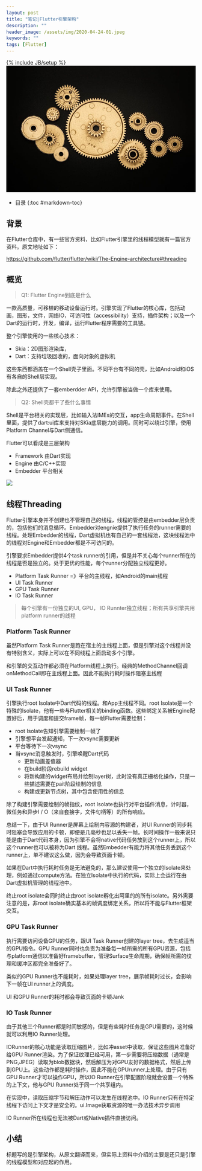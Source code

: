 ```yaml
---
layout: post
title: "笔记|Flutter引擎架构"
description: ""
header_image: /assets/img/2020-04-24-01.jpeg
keywords: ""
tags: [Flutter]
---
```

{% include JB/setup %}
![img](/assets/img/2020-04-24-01.jpeg)

* 目录
{:toc #markdown-toc}

## 背景

在Flutter仓库中，有一些官方资料，比如Flutter引擎里的线程模型就有一篇官方资料。原文地址如下：

https://github.com/flutter/flutter/wiki/The-Engine-architecture#threading


## 概览

> Q1: Flutter Engine到底是什么

一款高质量，可移植的移动设备运行时。引擎实现了Flutter的核心库，包括动画，图形，文件，网络IO，可访问性（accessibility）支持，插件架构；以及一个Dart的运行时，开发，编译，运行Flutter程序需要的工具链。

整个引擎使用的一些核心技术：

* Skia：2D图形渲染库，
* Dart：支持垃圾回收的，面向对象的虚拟机

这些东西都涵盖在一个Shell壳子里面。不同平台有不同的壳，比如Android和iOS有各自的Shell层实现。

除此之外还提供了一套emberdder API，允许引擎被当做一个库来使用。

> Q2: Shell壳都干了些什么事情

Shell是平台相关的实现层，比如输入法IMEs的交互，app生命周期事件。在Shell里面，提供了dart:ui库来支持对SKia底层能力的调用。同时可以绕过引擎，使用Platform Channel与Dart侧通信。

Flutter可以看成是三层架构

* Framework 由Dart实现
* Engine 由C/C++实现
* Embedder 平台相关

![](https://raw.githubusercontent.com/flutter/engine/master/docs/flutter_overview.svg?sanitize=true)

## 线程Threading

Flutter引擎本身并不创建也不管理自己的线程，线程的管控是由embedder层负责的，包括他们的消息循环。Embedder对engnie提供了执行任务的runner需要的线程。处理Embedder的线程，Dart虚拟机也有自己的一套线程池，这块线程池中的线程对Engine和Embedder都是不可访问的。

引擎要求Embedder提供4个task runner的引用，但是并不关心每个runner所在的线程是否是独立的。处于更优的性能，每个runner分配独立线程更好。

* Platform Task Runner =》平台的主线程，如Android的main线程
* UI Task Runner
* GPU Task Runner
* IO Task Runner

> 每个引擎有一份独立的UI, GPU， IO Runnter独立线程；所有共享引擎共用platform runner的线程

### Platform Task Runner

虽然Platform Task Runner是跑在宿主的主线程上面，但是引擎对这个线程并没有特别含义，实际上可以在不同线程上面启动多个引擎。

和引擎的交互动作都必须在Platform线程上执行。经典的MethodChannel回调onMethodCall即在主线程上面。因此不能执行耗时操作阻塞主线程



### UI Task Runner

引擎执行root Isolate中Dart代码的线程。和App主线程不同。root Isolate是一个特殊的Isolate，他有一些与Flutter相关的binding函数。这些绑定关系被Engine配置好后，用于调度和提交frame帧，每一帧Flutter需要绘制：

* root Isolate告知引擎需要绘制一帧了
* 引擎想平台发起通知，下一次vsync需要更新
* 平台等待下一次vsync
* 当vsync消息触发时，引擎唤醒Dart代码
  * 更新动画差值器
  * 在build阶段rebuild widget
  * 将新构建的widget布局并绘制layer树，此时没有真正栅格化操作，只是一些描述需要在pait阶段绘制的信息
  * 构建或更新节点树，其中包含使用性的信息

除了构建引擎需要绘制的帧指纹，root Isolate也执行对平台插件消息，计时器，微任务和异步I / O（来自套接字，文件句柄等）的所有响应。

总结一下，由于UI Runner是屏幕上绘制内容源的构建者，对UI Runner的同步耗时阻塞会导致应用的卡顿，即便是几毫秒也足以丢失一帧。长时间操作一般来说只能是由于Dart代码本身，因为引擎不会将native代码任务放到这个runner上，所以这个runner也可以被称为Dart 线程。虽然Embedder有能力将其他任务丢到这个runner上，单不建议这么做，因为会导致页面卡顿。

如果在Dart中执行耗时任务是无法避免的，那么建议使用一个独立的Isolate来处理，例如通过compute方法。在独立Isolate中执行的代码，实际上会运行在由Dart虚拟机管理的线程池中。

终止root isolate会同时终止由root isolate孵化出阿里的的所有isolate。另外需要注意的是，非root isolate确实基本的帧调度绑定关系，所以将不能与Flutter框架交互。

### GPU Task Runner

执行需要访问设备GPU的任务，跟UI Task Runner创建的layer tree，去生成适当的GPU指令。GPU Runner同时也负责为准备每一帧所需的所有GPU资源，包括与platform通信以准备好framebuffer，管理Surface生命周期，确保帧所需的纹理和缓冲区都完全准备好了。

类似的GPU Runner也不能耗时，如果处理layer tree，展示帧耗时过长，会影响下一帧在UI runner上的调度。

UI 和GPU Runner的耗时都会导致页面的卡顿Jank

### IO Task Runner

由于其他三个Runner都是时间敏感的，但是有些耗时任务是GPU需要的，这时候就可以利用IO Runner处理。

IORunner的核心功能是读取压缩图片，比如冲asset中读取，保证这些图片准备好给GPU Runner渲染。为了保证纹理已经可用，第一步需要将压缩数据（通常是PNG,JPEG）读取为blob数据块，然后解压为对GPU友好的数据格式，然后上传到GPU上。这些动作都是耗时操作，因此不能在GPUrunner上处理。由于只有GPU Runner才可以操作GPU，所以IO Runner在引擎配置阶段就会设置一个特殊的上下文，他与GPU Runner处于同一个共享组内。

在实现中，读取压缩字节和解压动作可以发生在线程池中。IO Runner只有在特定线程下访问上下文才是安全的。ui.Image获取资源的唯一办法技术异步调用

IO Runner所在线程也无法被Dart或Native插件直接访问。

## 小结
标题写的是引擎架构，从原文翻译而来，但实际上资料中介绍的主要是还只是引擎的线程模型和对应起的作用。

